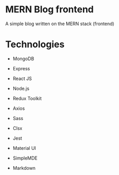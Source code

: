 # MERN Blog frontend
A simple blog written on the MERN stack (frontend)
# Technologies
  - MongoDB
  - Express
  - React JS
  - Node.js

  - Redux Toolkit
  - Axios
  - Sass
  - Clsx
  - Jest
  - Material UI
  - SimpleMDE
  - Markdown


